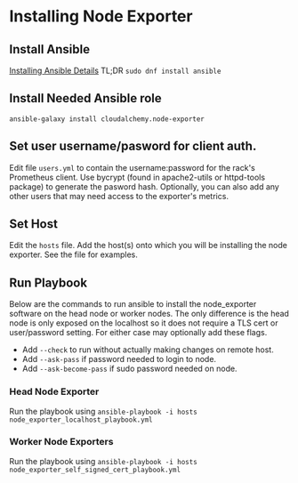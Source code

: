 # Installing Node Exporter

## Install Ansible
[Installing Ansible Details](https://docs.ansible.com/ansible/latest/installation_guide/intro_installation.html)
TL;DR `sudo dnf install ansible`

## Install Needed Ansible role
`ansible-galaxy install cloudalchemy.node-exporter`

## Set user username/pasword for client auth.

Edit file `users.yml` to contain the username:password for the rack's Prometheus client. 
Use bycrypt (found in apache2-utils or httpd-tools package) to generate the pasword hash. 
Optionally, you can also add any other users that may need access to the exporter's metrics. 

## Set Host
Edit the `hosts` file. Add the host(s) onto which  you will be installing the node exporter. See the file for examples.

## Run Playbook
Below are the commands to run ansible to install the node_exporter software on the head node or worker nodes.  The only difference is the head node is only exposed on the localhost so it does not require a TLS cert or user/password setting.
For either case may optionally add these flags.
* Add `--check` to run without actually making changes on remote host.  
* Add `--ask-pass` if password needed to login to node.  
* Add `--ask-become-pass` if sudo password needed on node. 
### Head Node Exporter
Run the playbook using `ansible-playbook -i hosts node_exporter_localhost_playbook.yml`
### Worker Node Exporters
Run the playbook using `ansible-playbook -i hosts node_exporter_self_signed_cert_playbook.yml`
 





